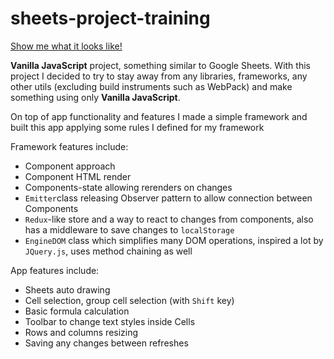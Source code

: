# sheets-project-training

[Show me what it looks like!](https://gifted-galileo-6ef79d.netlify.app/)

**Vanilla JavaScript** project, something similar to Google Sheets.
With this project I decided to try to stay away from any libraries, frameworks, any other utils (excluding build instruments such as WebPack) and make something using only **Vanilla JavaScript**.

On top of app functionality and features I made a simple framework and built this app applying some rules I defined for my framework 

Framework features include:

- Component approach
- Component HTML render
- Components-state allowing rerenders on changes
- `Emitter`class releasing Observer pattern to allow connection between Components
- `Redux`-like store and a way to react to changes from components, also has a middleware to save changes to `localStorage`
- `EngineDOM` class which simplifies many DOM operations, inspired a lot by `JQuery.js`, uses method chaining as well


App features include: 

- Sheets auto drawing
- Cell selection, group cell selection (with `Shift` key)
- Basic formula calculation
- Toolbar to change text styles inside Cells
- Rows and columns resizing 
- Saving any changes between refreshes